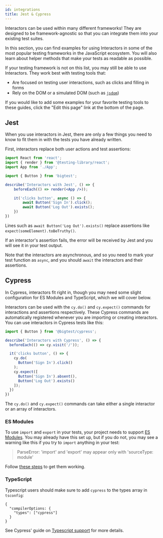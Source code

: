 ```yaml
---
id: integrations
title: Jest & Cypress
---
```


Interactors can be used within many different frameworks! They are designed to be framework-agnostic so that you can integrate them into your existing test suites.

In this section, you can find examples for using Interactors in some of the most popular testing frameworks in the JavaScript ecosystem. You will also learn about helper methods that make your tests as readable as possible.

If your testing framework is not on this list, you may still be able to use Interactors. They work best with testing tools that:

- Are focused on testing user interactions, such as clicks and filling in forms
- Rely on the DOM or a simulated DOM (such as [`jsdom`](https://github.com/jsdom/jsdom))

If you would like to add some examples for your favorite testing tools to these guides, click the "Edit this page" link at the bottom of the page.

## Jest

When you use interactors in Jest, there are only a few things you need to know to fit them in with the tests you have already written.

First, interactors replace both user actions and test assertions:

```jsx
import React from 'react';
import { render } from '@testing-library/react';
import App from './App';

import { Button } from 'bigtest';

describe('Interactors with Jest', () => {
    beforeEach(() => render(<App />));

    it('clicks button', async () => {
        await Button('Sign In').click();
        await Button('Log Out').exists();
    })
})
```

Lines such as `await Button('Log Out').exists()` replace assertions like `expect(someElement).toBeTruthy()`.

If an interactor's assertion fails, the error will be received by Jest and you will see it in your test output.

Note that the interactors are asynchronous, and so you need to mark your test function as `async`, and you should `await` the interactors and their assertions.

## Cypress

In Cypress, interactors fit right in, though you may need some slight configuration for ES Modules and TypeScript, which we will cover below.

Interactors can be used with the `cy.do()` and `cy.expect()` commands for interactions and assertions respectively. These Cypress commands are automatically registered whenever you are importing or creating interactors. You can use interactors in Cypress tests like this:

```jsx
import { Button } from '@bigtest/cypress';

describe('Interactors with Cypress', () => {
  beforeEach(() => cy.visit('/'));

  it('clicks button', () => {
    cy.do(
      Button('Sign In').click()
    );
    cy.expect([
      Button('Sign In').absent(),
      Button('Log Out').exists()
    ]);
  })
})
```

The `cy.do()` and `cy.expect()` commands can take either a single interactor or an array of interactors.

### ES Modules

To use `import` and `export` in your tests, your project needs to support [ES Modules](https://developer.mozilla.org/en-US/docs/Web/JavaScript/Guide/Modules). You may already have this set up, but if you do not, you may see a warning like this if you try to `import` anything in your test:

> ParseError: 'import' and 'export' may appear only with 'sourceType: module'

Follow [these steps](https://github.com/cypress-io/cypress/tree/master/npm/webpack-preprocessor#cypress-webpack-preprocessor) to get them working.

### TypeScript

Typescript users should make sure to add `cypress` to the types array in `tsconfig`:

```
{
  "compilerOptions: {
    "types": ["cypress"]
  }
}
```

See Cypress' guide on [Typescript support](https://docs.cypress.io/guides/tooling/typescript-support.html#Configure-tsconfig-json) for more details.
